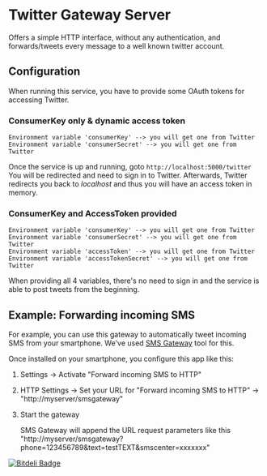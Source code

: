 # Twitter Gateway Server

Offers a simple HTTP interface, without any authentication,
and forwards/tweets every message to a well known twitter account.

## Configuration

When running this service, you have to provide some
OAuth tokens for accessing Twitter.

### ConsumerKey only & dynamic access token

````
Environment variable 'consumerKey' --> you will get one from Twitter
Environment variable 'consumerSecret' --> you will get one from Twitter
````

Once the service is up and running, goto ````http://localhost:5000/twitter````
You will be redirected and need to sign in to Twitter. Afterwards,
Twitter redirects you back to _localhost_ and thus you will have an access token in memory.

### ConsumerKey and AccessToken provided

````
Environment variable 'consumerKey' --> you will get one from Twitter
Environment variable 'consumerSecret' --> you will get one from Twitter
Environment variable 'accessToken' --> you will get one from Twitter
Environment variable 'accessTokenSecret' --> you will get one from Twitter
````

When providing all 4 variables, there's no need to sign in and the service
is able to post tweets from the beginning.

## Example: Forwarding incoming SMS

For example, you can use this gateway to automatically tweet incoming SMS from your smartphone.
We've used [SMS Gateway](https://play.google.com/store/apps/details?id=eu.apksoft.android.smsgateway) tool for this.

Once installed on your smartphone, you configure this app like this:

1. Settings -> Activate "Forward incoming SMS to HTTP"
2. HTTP Settings -> Set your URL for "Forward incoming SMS to HTTP" -> "http://myserver/smsgateway"
3. Start the gateway

   SMS Gateway will append the URL request parameters like this "http://myserver/smsgateway?phone=123456789&text=testTEXT&smscenter=xxxxxxx"


[![Bitdeli Badge](https://d2weczhvl823v0.cloudfront.net/nitram509/twitter-gateway-server/trend.png)](https://bitdeli.com/free "Bitdeli Badge")

